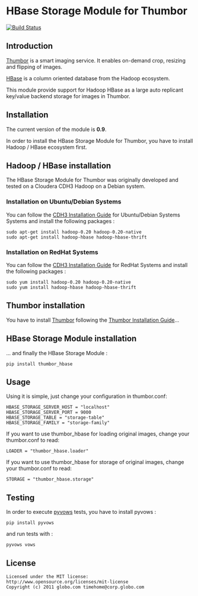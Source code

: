 HBase Storage Module for Thumbor
===================================

[![Build Status](https://travis-ci.org/dhardy92/thumbor_hbase.svg?branch=master)](https://travis-ci.org/dhardy92/thumbor_hbase)

Introduction
------------

[Thumbor](https://github.com/globocom/thumbor/wiki) is a smart imaging service. It enables on-demand crop, resizing and flipping of images.

  
[HBase](https://hbase.apache.org) is a column oriented database from the Hadoop ecosystem.
  

This module provide support for Hadoop HBase as a large auto replicant key/value backend storage for images in Thumbor.


Installation
------------

The current version of the module is **0.9**.

In order to install the HBase Storage Module for Thumbor, you have to install Hadoop / HBase ecosystem first. 

## Hadoop / HBase installation

The HBase Storage Module for Thumbor was originally developed and tested on a Cloudera CDH3 Hadoop on a Debian system. 


### Installation on Ubuntu/Debian Systems

You can follow the [CDH3 Installation Guide](https://ccp.cloudera.com/display/CDHDOC/CDH3+Installation#CDH3Installation-InstallingCDH3onUbuntuandDebianSystems) for Ubuntu/Debian Systems Systems and install the following packages :

	sudo apt-get install hadoop-0.20 hadoop-0.20-native 
	sudo apt-get install hadoop-hbase hadoop-hbase-thrift


### Installation on RedHat Systems

You can follow the [CDH3 Installation Guide](https://ccp.cloudera.com/display/CDHDOC/CDH3+Installation#CDH3Installation-InstallingCDH3OnRedHatcompatiblesystems) for RedHat Systems and install the following packages :

	sudo yum install hadoop-0.20 hadoop-0.20-native
	sudo yum install hadoop-hbase hadoop-hbase-thrift


## Thumbor installation

You have to install [Thumbor](https://github.com/globocom/thumbor) following the [Thumbor Installation Guide](https://github.com/globocom/thumbor/wiki/Installing)...


## HBase Storage Module installation

... and finally the HBase Storage Module :

	pip install thumbor_hbase
	
	
Usage
-----

Using it is simple, just change your configuration in thumbor.conf:

    HBASE_STORAGE_SERVER_HOST = "localhost"
    HBASE_STORAGE_SERVER_PORT = 9000
    HBASE_STORAGE_TABLE = "storage-table"
    HBASE_STORAGE_FAMILY = "storage-family"

If you want to use thumbor_hbase for loading original images, change your thumbor.conf to read:

    LOADER = "thumbor_hbase.loader"
    
If you want to use thumbor_hbase for storage of original images, change your thumbor.conf to read:

    STORAGE = "thumbor_hbase.storage"

Testing
-------

In order to execute [pyvows](http://heynemann.github.com/pyvows/) tests, you have to install pyvows :

	pip install pyvows 

and run tests with :

	pyvows vows
	

License
-------

	Licensed under the MIT license:
	http://www.opensource.org/licenses/mit-license
	Copyright (c) 2011 globo.com timehome@corp.globo.com
	
